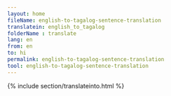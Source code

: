 ```yaml
---
layout: home
fileName: english-to-tagalog-sentence-translation
translatein: english_to_tagalog
folderName : translate
lang: en
from: en
to: hi
permalink: english-to-tagalog-sentence-translation
tool: english-to-tagalog-sentence-translation
---
```

{% include section/translateinto.html %}